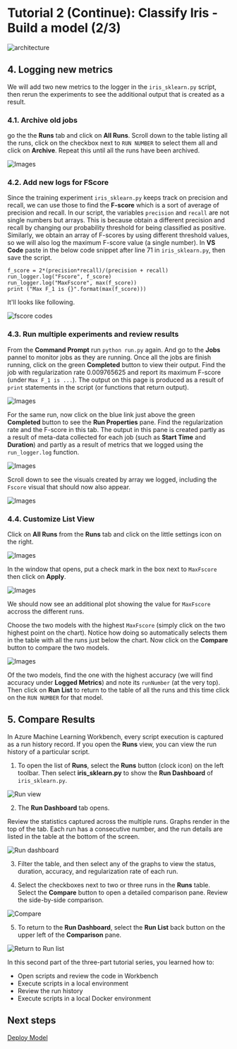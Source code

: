 # Tutorial 2 (Continue): Classify Iris - Build a model (2/3)

![architecture](./images/arch04.01.png)

## 4. Logging new metrics 

We will add two new metrics to the logger in the `iris_sklearn.py` script, then rerun the experiments to see the additional output that is created as a result.

### 4.1. Archive old jobs

go the the **Runs** tab and click on **All Runs**. Scroll down to the table listing all the runs, click on the checkbox next to `RUN NUMBER` to select them all and click on **Archive**. Repeat this until all the runs have been archived.

![Images](./images/archive-runs.jpg)

### 4.2. Add new logs for FScore

Since the training experiment `iris_sklearn.py` keeps track on precision and recall, we can use those to find the **F-score** which is a sort of average of precision and recall. In our script, the variables `precision` and `recall` are not single numbers but arrays. This is because obtain a different precision and recall by changing our probability threshold for being classified as positive. Similarly, we obtain an array of F-scores by using different threshold values, so we will also log the maximum F-score value (a single number). In **VS Code** paste in the below code snippet after line 71 in `iris_sklearn.py`, then save the script.

```
f_score = 2*(precision*recall)/(precision + recall)
run_logger.log("Fscore", f_score)
run_logger.log("MaxFscore", max(f_score))
print ("Max F_1 is {}".format(max(f_score)))
```

It'll looks like following.

![fscore codes](./images/26.png)

### 4.3. Run multiple experiments and review results

From the **Command Prompt** run `python run.py` again. And go to the **Jobs** pannel to monitor jobs as they are running. Once all the jobs are finish running, click on the green **Completed** button to view their output. Find the job with regularization rate 0.009765625 and report its maximum F-score (under `Max F_1 is ...`). The output on this page is produced as a result of `print` statements in the script (or functions that return output). 

![Images](./images/printed-output.jpg)

For the same run, now click on the blue link just above the green **Completed** button to see the **Run Properties** pane. Find the regularization rate and the F-score in this tab. The output in this pane is created partly as a result of meta-data collected for each job (such as **Start Time** and **Duration**) and partly as a result of metrics that we logged using the `run_logger.log` function. 

![Images](./images/run-properties.jpg)

Scroll down to see the visuals created by array we logged, including the `Fscore` visual that should now also appear.

![Images](./images/python-visualizations.jpg)

### 4.4. Customize List View 

Click on **All Runs** from the **Runs** tab and click on the little settings icon on the right.

![Images](./images/run-settings.jpg)
   
In the window that opens, put a check mark in the box next to `MaxFscore` then click on **Apply**.

![Images](./images/checkmark-fscore.jpg)

We should now see an additional plot showing the value for `MaxFscore` accross the different runs.

Choose the two models with the highest `MaxFscore` (simply click on the two highest point on the chart). Notice how doing so automatically selects them in the table with all the runs just below the chart. Now click on the **Compare** button to compare the two models.

![Images](./images/max-fscore.jpg)
   
Of the two models, find the one with the highest accuracy (we will find accuracy under **Logged Metrics**) and note its `runNumber` (at the very top). Then click on **Run List** to return to the table of all the runs and this time click on the `RUN NUMBER` for that model.

## 5. Compare Results

In Azure Machine Learning Workbench, every script execution is captured as a run history record. If you open the **Runs** view, you can view the run history of a particular script.

1. To open the list of **Runs**, select the **Runs** button (clock icon) on the left toolbar. Then select **iris_sklearn.py** to show the **Run Dashboard** of `iris_sklearn.py`.

![Run view](media/tutorial-classifying-iris/run_view.png)

2. The **Run Dashboard** tab opens. 

Review the statistics captured across the multiple runs. Graphs render in the top of the tab. Each run has a consecutive number, and the run details are listed in the table at the bottom of the screen.

![Run dashboard](media/tutorial-classifying-iris/run_dashboard.png)

3. Filter the table, and then select any of the graphs to view the status, duration, accuracy, and regularization rate of each run. 

4. Select the checkboxes next to two or three runs in the **Runs** table. Select the **Compare** button to open a detailed comparison pane. Review the side-by-side comparison. 

![Compare](./images/28.png)

5. To return to the **Run Dashboard**, select the **Run List** back button on the upper left of the **Comparison** pane.

![Return to Run list](media/tutorial-classifying-iris/2-compare-back.png)

In this second part of the three-part tutorial series, you learned how to:
* Open scripts and review the code in Workbench
* Execute scripts in a local environment
* Review the run history
* Execute scripts in a local Docker environment

## Next steps

[Deploy Model](./07.DeployModel.md)
